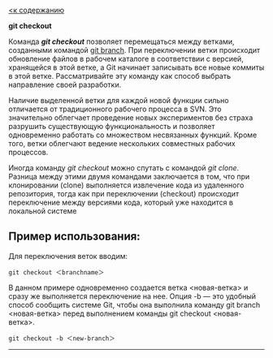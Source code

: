 [<к содержанию](/readme.md)

 **git checkout**

Команда ***git checkout*** позволяет перемещаться между ветками, созданными командой [git branch](/git%20branch.md). При переключении ветки происходит обновление файлов в рабочем каталоге в соответствии с версией, хранящейся в этой ветке, а Git начинает записывать все новые коммиты в этой ветке. Рассматривайте эту команду как способ выбрать направление своей разработки.

Наличие выделенной ветки для каждой новой функции сильно отличается от традиционного рабочего процесса в SVN. Это значительно облегчает проведение новых экспериментов без страха разрушить существующую функциональность и позволяет одновременно работать со множеством несвязанных функций. Кроме того, ветки облегчают ведение нескольких совместных рабочих процессов.

Иногда команду *git checkout* можно спутать с командой *git clone*. Разница между этими двумя командами заключается в том, что при клонировании (clone) выполняется извлечение кода из удаленного репозитория, тогда как при переключении (checkout) происходит переключение между версиями кода, который уже находится в локальной системе

## **Пример использования:**

Для переключения веток вводим:

~~~~bash=
git checkout ＜branchname＞
~~~~

В данном примере одновременно создается ветка <новая-ветка> и сразу же выполняется переключение на нее. Опция -b — это удобный способ сообщить системе Git, чтобы она выполнила команду git branch <новая-ветка> перед выполнением команды git checkout <новая-ветка>.

~~~~bash=
git checkout -b ＜new-branch＞
~~~~

---
